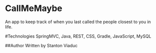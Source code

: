 # CallMeMaybe
An app to keep track of when you last called the people closest to you in life.

#Technologies
SpringMVC, Java, REST, CSS, Gradle, JavaScript, MySQL

##Author
Written by Stanton Viaduc

